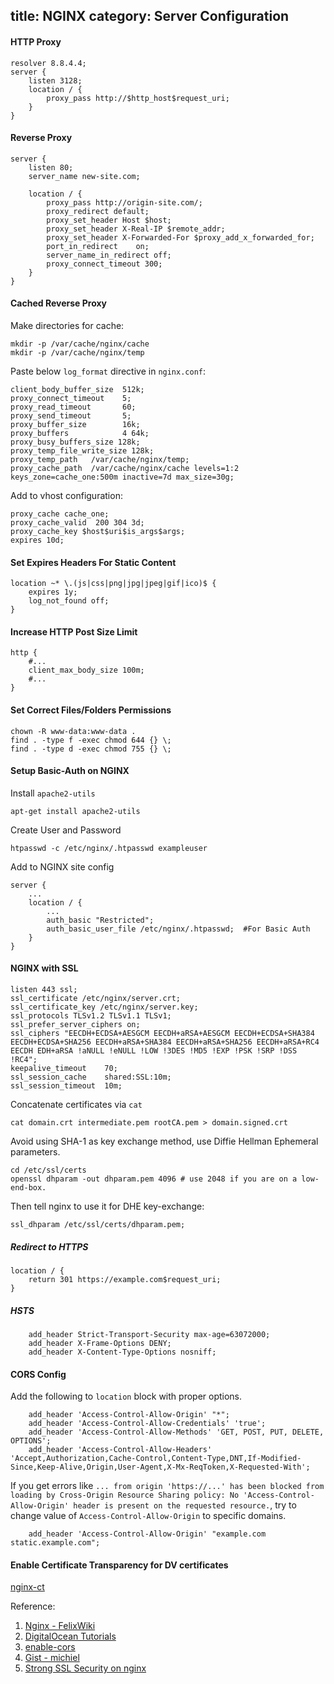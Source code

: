 title: NGINX
category: Server Configuration
---
#### HTTP Proxy
```
resolver 8.8.4.4;
server {
    listen 3128;
    location / {
        proxy_pass http://$http_host$request_uri;
    }
}
```

#### Reverse Proxy
```
server {
    listen 80;
    server_name new-site.com;

    location / {
        proxy_pass http://origin-site.com/;
        proxy_redirect default;
        proxy_set_header Host $host;
        proxy_set_header X-Real-IP $remote_addr;
        proxy_set_header X-Forwarded-For $proxy_add_x_forwarded_for;
        port_in_redirect    on;
        server_name_in_redirect off;
        proxy_connect_timeout 300;
    }
}
```

#### Cached Reverse Proxy

Make directories for cache:
```
mkdir -p /var/cache/nginx/cache
mkdir -p /var/cache/nginx/temp
```

Paste below `log_format` directive in `nginx.conf`:
```
client_body_buffer_size  512k;
proxy_connect_timeout    5;
proxy_read_timeout       60;
proxy_send_timeout       5;
proxy_buffer_size        16k;
proxy_buffers            4 64k;
proxy_busy_buffers_size 128k;
proxy_temp_file_write_size 128k;
proxy_temp_path   /var/cache/nginx/temp;
proxy_cache_path  /var/cache/nginx/cache levels=1:2 keys_zone=cache_one:500m inactive=7d max_size=30g;
```

Add to vhost configuration:
```
proxy_cache cache_one;
proxy_cache_valid  200 304 3d;
proxy_cache_key $host$uri$is_args$args;
expires 10d;
```

#### Set Expires Headers For Static Content
```
location ~* \.(js|css|png|jpg|jpeg|gif|ico)$ {
    expires 1y;
    log_not_found off;
}
```

#### Increase HTTP Post Size Limit
```
http {
    #...
    client_max_body_size 100m;
    #...
}
```

#### Set Correct Files/Folders Permissions
```
chown -R www-data:www-data .
find . -type f -exec chmod 644 {} \;
find . -type d -exec chmod 755 {} \;
```

#### Setup Basic-Auth on NGINX

Install `apache2-utils`
```
apt-get install apache2-utils
```

Create User and Password
```
htpasswd -c /etc/nginx/.htpasswd exampleuser
```

Add to NGINX site config
```
server {
	...
	location / {
		...
		auth_basic "Restricted";
		auth_basic_user_file /etc/nginx/.htpasswd;  #For Basic Auth
	}
}
```

#### NGINX with SSL

```
listen 443 ssl;
ssl_certificate /etc/nginx/server.crt;
ssl_certificate_key /etc/nginx/server.key;
ssl_protocols TLSv1.2 TLSv1.1 TLSv1;
ssl_prefer_server_ciphers on;
ssl_ciphers "EECDH+ECDSA+AESGCM EECDH+aRSA+AESGCM EECDH+ECDSA+SHA384 EECDH+ECDSA+SHA256 EECDH+aRSA+SHA384 EECDH+aRSA+SHA256 EECDH+aRSA+RC4 EECDH EDH+aRSA !aNULL !eNULL !LOW !3DES !MD5 !EXP !PSK !SRP !DSS !RC4";
keepalive_timeout    70;
ssl_session_cache    shared:SSL:10m;
ssl_session_timeout  10m;
```

Concatenate certificates via `cat`

```
cat domain.crt intermediate.pem rootCA.pem > domain.signed.crt
```

Avoid using SHA-1 as key exchange method, use Diffie Hellman Ephemeral parameters.

```
cd /etc/ssl/certs
openssl dhparam -out dhparam.pem 4096 # use 2048 if you are on a low-end-box.
```

Then tell nginx to use it for DHE key-exchange:

```
ssl_dhparam /etc/ssl/certs/dhparam.pem;
```

##### Redirect to HTTPS

```
location / {
    return 301 https://example.com$request_uri;
}
```

##### HSTS

```
    add_header Strict-Transport-Security max-age=63072000;
    add_header X-Frame-Options DENY;
    add_header X-Content-Type-Options nosniff;
```

#### CORS Config

Add the following to `location` block with proper options.
```
    add_header 'Access-Control-Allow-Origin' "*";
    add_header 'Access-Control-Allow-Credentials' 'true';
    add_header 'Access-Control-Allow-Methods' 'GET, POST, PUT, DELETE, OPTIONS';
    add_header 'Access-Control-Allow-Headers' 'Accept,Authorization,Cache-Control,Content-Type,DNT,If-Modified-Since,Keep-Alive,Origin,User-Agent,X-Mx-ReqToken,X-Requested-With';
```

If you get errors like `... from origin 'https://...' has been blocked from loading by Cross-Origin Resource Sharing policy: No 'Access-Control-Allow-Origin' header is present on the requested resource.`, try to change value of `Access-Control-Allow-Origin` to specific domains.

```
    add_header 'Access-Control-Allow-Origin' "example.com static.example.com";
```

#### Enable Certificate Transparency for DV certificates

[nginx-ct](https://www.certificate-transparency.org/resources-for-site-owners/nginx)

Reference:

1. [Nginx - FelixWiki](http://felixc.at/Nginx)
2. [DigitalOcean Tutorials](https://www.digitalocean.com/community/tutorials/how-to-set-up-http-authentication-with-nginx-on-ubuntu-12-10)
3. [enable-cors](http://enable-cors.org/server_nginx.html)
4. [Gist - michiel](https://gist.github.com/michiel/1064640)
5. [Strong SSL Security on nginx](https://raymii.org/s/tutorials/Strong_SSL_Security_On_nginx.html)
